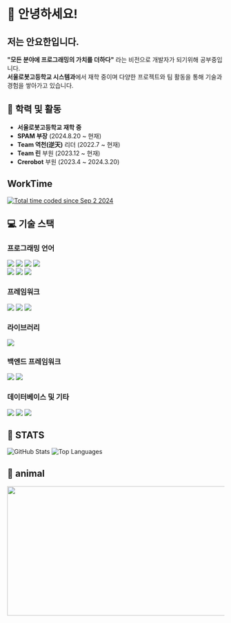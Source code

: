 # 👋 안녕하세요! 
## 저는 안요한입니다.

**"모든 분야에 프로그래밍의 가치를 더하다"** 라는 비전으로 개발자가 되기위해 공부중입니다.<br>
**서울로봇고등학교 시스템과**에서 재학 중이며 다양한 프로젝트와 팀 활동을 통해 기술과 경험을 쌓아가고 있습니다.

## 🏫 학력 및 활동
- **서울로봇고등학교 재학 중**
- **SPAM 부장** (2024.8.20 ~ 현재)
- **Team 역천(逆天)** 리더 (2022.7 ~ 현재)
- **Team 린** 부원 (2023.12 ~ 현재)
- **Crerobot** 부원 (2023.4 ~ 2024.3.20)

## WorkTime
<a href="https://wakatime.com/@f1193f09-c0f6-4614-980f-2ac42ee154c3"><img src="https://wakatime.com/badge/user/f1193f09-c0f6-4614-980f-2ac42ee154c3.svg" alt="Total time coded since Sep 2 2024" /></a>
## 💻 기술 스택
### 프로그래밍 언어
<a href="#"><img src="https://img.shields.io/badge/Dart-0175C2?style=flat-square&logo=Dart&logoColor=white"/></a>
<a href="#"><img src="https://img.shields.io/badge/Python-3776AB?style=flat-square&logo=Python&logoColor=white"/></a>
<a href="#"><img src="https://img.shields.io/badge/R-276DC3?style=flat-square&logo=R&logoColor=white"/></a>
<a href="#"><img src="https://img.shields.io/badge/Go-00ADD8?style=flat-square&logo=Go&logoColor=white"/></a>
<br>
<img src="https://img.shields.io/badge/CSS-1572B6?style=flat-square&logo=css3&logoColor=white"/>
<img src="https://img.shields.io/badge/HTML5-E34F26?style=flat-square&logo=html5&logoColor=white"/>
<img src="https://img.shields.io/badge/JavaScript-F7DF1E?style=flat-square&logo=javascript&logoColor=black"/>
### 프레임워크
<a href="#"><img src="https://img.shields.io/badge/Flutter-02569B?style=flat-square&logo=Flutter&logoColor=white"/></a>
<a href="#"><img src="https://img.shields.io/badge/React-61DAFB?style=flat-square&logo=React&logoColor=black"/></a>
<a href="#"><img src="https://img.shields.io/badge/Svelte-FF3E00?style=flat-square&logo=Svelte&logoColor=white"/></a>
### 라이브러리
<a href="#"><img src="https://img.shields.io/badge/TensorFlow-FF6F00?style=flat-square&logo=TensorFlow&logoColor=white"/></a>
### 백엔드 프레임워크
<a href="#"><img src="https://img.shields.io/badge/Flask-000000?style=flat-square&logo=Flask&logoColor=white"/></a>
<a href="#"><img src="https://img.shields.io/badge/Django-092E20?style=flat-square&logo=Django&logoColor=white"/></a>
### 데이터베이스 및 기타
<a href="#"><img src="https://img.shields.io/badge/MySQL-4479A1?style=flat-square&logo=MySQL&logoColor=white"/></a>
<a href="#"><img src="https://img.shields.io/badge/Firebase-FFCA28?style=flat-square&logo=Firebase&logoColor=black"/></a>
<a href="#"><img src="https://img.shields.io/badge/Rest.js-000000?style=flat-square&logo=Node.js&logoColor=white"/></a>


## 🌟 STATS
<img src="https://github-readme-stats.vercel.app/api?username=uncroos&show_icons=true&theme=dark" alt="GitHub Stats"/>
<img src="https://github-readme-stats.vercel.app/api/top-langs/?username=uncroos&layout=compact&theme=dark" alt="Top Languages"/>


## 🐣 animal
<a href="https://github.com/devxb/gitanimals"> <img src="https://render.gitanimals.org/farms/uncroos" width="600" height="300"/></a>


